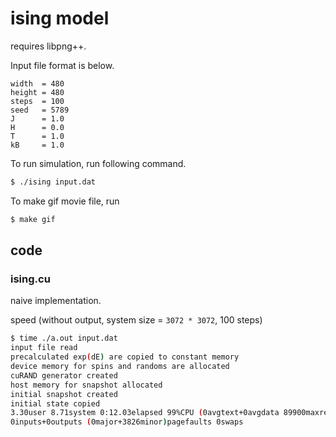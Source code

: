 ising model
====

requires libpng++.

Input file format is below.

```
width  = 480
height = 480
steps  = 100
seed   = 5789
J      = 1.0
H      = 0.0
T      = 1.0
kB     = 1.0
```

To run simulation, run following command.
```sh
$ ./ising input.dat
```

To make gif movie file, run
```sh
$ make gif
```

## code

### ising.cu

naive implementation.

speed (without output, system size = `3072 * 3072`, 100 steps)

```sh
$ time ./a.out input.dat
input file read
precalculated exp(dE) are copied to constant memory
device memory for spins and randoms are allocated
cuRAND generator created
host memory for snapshot allocated
initial snapshot created
initial state copied
3.30user 8.71system 0:12.03elapsed 99%CPU (0avgtext+0avgdata 89900maxresident)k
0inputs+0outputs (0major+3826minor)pagefaults 0swaps
```
